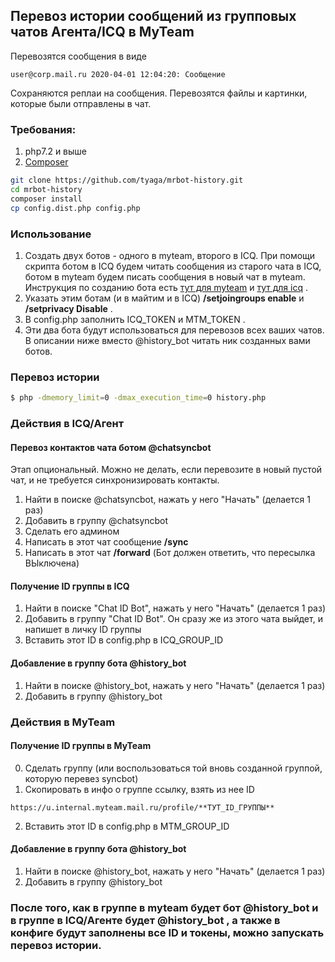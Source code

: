 ## Перевоз истории сообщений из групповых чатов Агента/ICQ в MyTeam

Перевозятся сообщения в виде 

```
user@corp.mail.ru 2020-04-01 12:04:20: Сообщение
```

Сохраняются реплаи на сообщения. Перевозятся файлы и картинки, которые были отправлены в чат. 

### Требования:
1) php7.2 и выше
2) [Composer](https://getcomposer.org/)

```bash
git clone https://github.com/tyaga/mrbot-history.git
cd mrbot-history
composer install
cp config.dist.php config.php
```

### Использование

1) Cоздать двух ботов - одного в myteam, второго в ICQ. При помощи скрипта ботом в ICQ будем читать сообщения из старого чата в ICQ, ботом в myteam будем писать сообщения в новый чат в myteam. Инструкция по созданию бота есть [тут для myteam](https://myteam.mail.ru/botapi/) и [тут для icq](https://icq.com/botapi/) . 
2) Указать этим ботам (и в майтим и в ICQ) **/setjoingroups enable** и **/setprivacy Disable** .
3) В config.php заполнить ICQ_TOKEN и MTM_TOKEN . 
4) Эти два бота будут использоваться для перевозов всех ваших чатов. В описании ниже вместо @history_bot читать ник созданных вами ботов. 

### Перевоз истории

```bash
$ php -dmemory_limit=0 -dmax_execution_time=0 history.php 
```

### Действия в ICQ/Агент

#### Перевоз контактов чата ботом @chatsyncbot
Этап опциональный. Можно не делать, если перевозите в новый пустой чат, и не требуется синхронизировать контакты.

1) Найти в поиске @chatsyncbot, нажать у него "Начать" (делается 1 раз)
2) Добавить в группу @chatsyncbot
3) Сделать его админом
4) Написать в этот чат сообщение **/sync**
5) Написать в этот чат **/forward** (Бот должен ответить, что пересылка ВЫключена)

#### Получение ID группы в ICQ

1) Найти в поиске "Chat ID Bot", нажать у него "Начать" (делается 1 раз)
2) Добавить в группу "Chat ID Bot". Он сразу же из этого чата выйдет, и напишет в личку ID группы
3) Вставить этот ID в config.php в ICQ_GROUP_ID

#### Добавление в группу бота @history_bot

1) Найти в поиске @history_bot, нажать у него "Начать" (делается 1 раз)
2) Добавить в группу @history_bot 

### Действия в MyTeam

#### Получение ID группы в MyTeam

0) Сделать группу (или воспользоваться той вновь созданной группой, которую перевез syncbot)
1) Скопировать в инфо о группе ссылку, взять из нее ID 
```
https://u.internal.myteam.mail.ru/profile/**ТУТ_ID_ГРУППЫ**
```
2) Вставить этот ID в config.php в MTM_GROUP_ID

#### Добавление в группу бота @history_bot

1) Найти в поиске @history_bot, нажать у него "Начать" (делается 1 раз)
2) Добавить в группу @history_bot 

### После того, как в группе в myteam будет бот @history_bot и в группе в ICQ/Агенте будет @history_bot , а также в конфиге будут заполнены все ID и токены, можно запускать перевоз истории.
